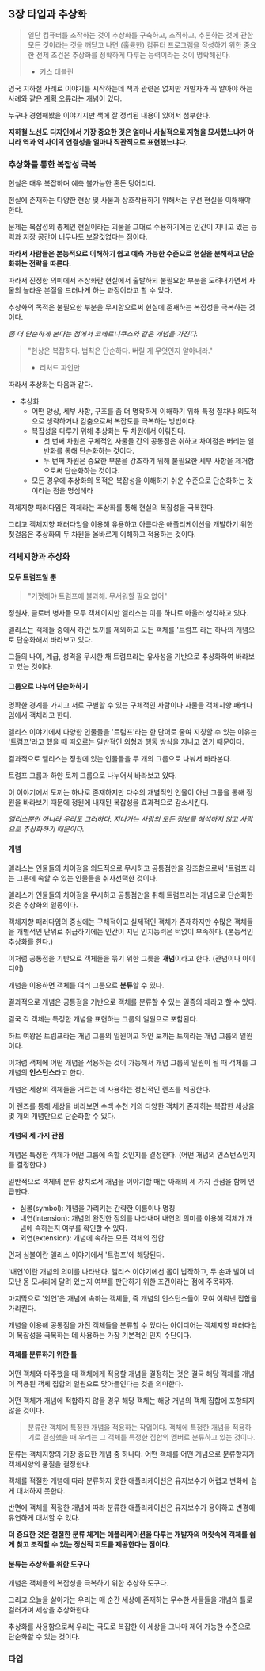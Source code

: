 ## 3장 타입과 추상화

> 일단 컴퓨터를 조작하는 것이 추상화를 구축하고, 조직하고, 추론하는 것에 관한 모든 것이라는 것을 깨닫고 나면 (훌륭한) 컴퓨터 프로그램을 작성하기 위한 중요한 전제 조건은 추상화를 정확하게 다루는 능력이라는 것이 명확해진다.  
>
> - 키스 데블린

영국 지하철 사례로 이야기를 시작하는데 책과 관련은 없지만 개발자가 꼭 알아야 하는 사례와 같은 [계획 오류](https://fkdl0048.github.io/daily/GamePM/#planning-fallacy%EA%B3%84%ED%9A%8D-%EC%98%A4%EB%A5%98)라는 개념이 있다.

누구나 경험해봤을 이야기지만 책에 잘 정리된 내용이 있어서 첨부한다.

**지하철 노선도 디자인에서 가장 중요한 것은 얼마나 사실적으로 지형을 묘사했느냐가 아니라 역과 역 사이의 연결성을 얼마나 직관적으로 표현했느냐다**.

### 추상화를 통한 복잡성 극복

현실은 매우 복잡하며 예측 불가능한 혼돈 덩어리다.

현실에 존재하는 다양한 현상 및 사물과 상호작용하기 위해서는 우선 현실을 이해해야 한다.

문제는 복잡성의 총제인 현실이라는 괴물을 그대로 수용하기에는 인간이 지니고 있는 능력과 저장 공간이 너무나도 보잘것없다는 점이다.

**따라서 사람들은 본능적으로 이해하기 쉽고 예측 가능한 수준으로 현실을 분해하고 단순화하는 전략을 따른다.**

따라서 진정한 의미에서 추상화란 현실에서 출발하되 불필요한 부분을 도려내가면서 사물의 놀라운 본질을 드러나게 하는 과정이라고 할 수 있다.

추상화의 목적은 불필요한 부분을 무시함으로써 현실에 존재하는 복잡성을 극복하는 것이다.

*좀 더 단순하게 본다는 점에서 코페르니쿠스와 같은 개념을 가진다.*

> "현상은 복잡하다. 법칙은 단순하다. 버릴 게 무엇인지 알아내라."  
>
> - 리처드 파인만

따라서 추상화는 다음과 같다.

- 추상화
  - 어떤 양상, 세부 사항, 구조를 좀 더 명확하게 이해하기 위해 특정 절차나 의도적으로 생략하거나 감춤으로써 복잡도를 극복하는 방법이다.
  - 복잡성을 다루기 위해 추상화는 두 차원에서 이뤄진다.
    - 첫 번째 차원은 구체적인 사물들 간의 공통점은 취하고 차이점은 버리는 일반화를 통해 단순화하는 것이다.
    - 두 번째 차원은 중요한 부분을 강조하기 위해 불필요한 세부 사항을 제거함으로써 단순화하는 것이다.
  - 모든 경우에 추상화의 목적은 복잡성을 이해하기 쉬운 수준으로 단순화하는 것이라는 점을 명심해라

객체지향 패러다임은 객체라는 추상화를 통해 현실의 복잡성을 극복한다.

그리고 객체지향 패러다임을 이용해 유용하고 아름다운 애플리케이션을 개발하기 위한 첫걸음은 추상화의 두 차원을 올바르게 이해하고 적용하는 것이다.

### 객체지향과 추상화

#### 모두 트럼프일 뿐

> "기껏해야 트럼프에 불과해. 무서워할 필요 없어"

정원사, 클로버 병사들 모두 객체이지만 앨리스는 이를 하나로 아울러 생각하고 있다.

앨리스는 객체들 중에서 하얀 토끼를 제외하고 모든 객체를 '트럼프'라는 하나의 개념으로 단순화해서 바라보고 있다.

그들의 나이, 계급, 성격을 무시한 채 트럼프라는 유사성을 기반으로 추상화하여 바라보고 있는 것이다.

#### 그룹으로 나누어 단순화하기

명확한 경계를 가지고 서로 구별할 수 있는 구체적인 사람이나 사물을 객체지향 패러다임에서 객체라고 한다.

앨리스 이야기에서 다양한 인물들을 '트럼프'라는 한 단어로 줄여 지칭할 수 있는 이유는 '트럼프'라고 했을 때 떠오르는 일반적인 외형과 행동 방식을 지니고 있기 때문이다.

결과적으로 앨리스는 정원에 있는 인물들을 두 개의 그룹으로 나눠서 바라본다.

트럼프 그룹과 하얀 토끼 그룹으로 나누어서 바라보고 있다.

이 이야기에서 토끼는 하나로 존재하지만 다수의 개별적인 인물이 아닌 그룹을 통해 정원을 바라보기 때문에 정원에 내재된 복잡성을 효과적으로 감소시킨다.

*앨리스뿐만 아니라 우리도 그러하다. 지나가는 사람의 모든 정보를 해석하지 않고 사람으로 추상화하기 때문이다.*

#### 개념

앨리스는 인물들의 차이점을 의도적으로 무시하고 공통점만을 강조함으로써 '트럼프'라는 그룹에 속할 수 있는 인물들을 취사선택한 것이다.

앨리스가 인물들의 차이점을 무시하고 공통점만을 취해 트럼프라는 개념으로 단순화한 것은 추상화의 일종이다.

객체지향 패러다임의 중심에는 구체적이고 실제적인 객체가 존재하지만 수많은 객체들을 개별적인 단위로 취급하기에는 인간이 지닌 인지능력은 턱없이 부족하다. (본능적인 추상화를 한다.)

이처럼 공통점을 기반으로 객체들을 묶기 위한 그릇을 **개념**이라고 한다. (관념이나 아이디어)

개념을 이용하면 객체를 여러 그룹으로 **분류**할 수 있다.

결과적으로 개념은 공통점을 기반으로 객체를 분류할 수 있는 일종의 체라고 할 수 있다.

결국 각 객체는 특정한 개념을 표현하는 그룹의 일원으로 포함된다.

하트 여왕은 트럼프라는 개념 그룹의 일원이고 하얀 토끼는 토끼라는 개념 그룹의 일원이다.

이처럼 객체에 어떤 개념을 적용하는 것이 가능해서 개념 그룹의 일원이 될 때 객체를 그 개념의 **인스턴스**라고 한다.

개념은 세상의 객체들을 거르는 데 사용하는 정신적인 렌즈를 제공한다.

이 렌즈를 통해 세상을 바라보면 수백 수천 개의 다양한 객체가 존재하는 복잡한 세상을 몇 개의 개념만으로 단순화할 수 있다.

#### 개념의 세 가지 관점

개념은 특정한 객체가 어떤 그룹에 속할 것인지를 결정한다. (어떤 개념의 인스턴스인지를 결정한다.)

일반적으로 객체의 분류 장치로서 개념을 이야기할 때는 아래의 세 가지 관점을 함께 언급한다.

- 심볼(symbol): 개념을 가리키는 간략한 이름이나 명칭
- 내연(intension): 개념의 완전한 정의를 나타내며 내연의 의미를 이용해 객체가 개념에 속하는지 여부를 확인할 수 있다.
- 외연(extension): 개념에 속하는 모든 객체의 집합

먼저 심볼이란 앨리스 이야기에서 '트럼프'에 해당된다.

'내연'이란 개념의 의미를 나타낸다. 앨리스 이야기에선 몸이 납작하고, 두 손과 발이 네모난 몸 모서리에 달려 있는지 여부를 판단하기 위한 조건이라는 점에 주목하자.

마지막으로 '외연'은 개념에 속하는 객체들, 즉 개념의 인스턴스들이 모여 이뤄낸 집합을 가리킨다.

개념을 이용해 공통점을 가진 객체들을 분류할 수 있다는 아이디어는 객체지향 패러다임이 복잡성을 극복하는 데 사용하는 가장 기본적인 인지 수단이다.

#### 객체를 분류하기 위한 틀

어떤 객체와 마주했을 때 객체에게 적용할 개념을 결정하는 것은 결국 해당 객체를 개념이 적용된 객체 집합의 일원으로 맞아들인다는 것을 의미한다.

어떤 객체가 개념에 적합하지 않을 경우 해당 객체는 해당 개념의 객체 집합에 포함되지 않을 것이다.

> 분류란 객체에 특정한 개념을 적용하는 작업이다. 객체에 특정한 개념을 적용하기로 결심했을 때 우리는 그 객체를 특정한 집합의 멤버로 분류하고 있는 것이다.

분류는 객체지향의 가장 중요한 개념 중 하나다. 어떤 객체를 어떤 개념으로 분류할지가 객체지향의 품질을 결정한다.

객체를 적절한 개념에 따라 분류하지 못한 애플리케이션은 유지보수가 어렵고 변화에 쉽게 대처하지 못한다.

반면에 객체를 적절한 개념에 따라 분류한 애플리케이션은 유지보수가 용이하고 변경에 유연하게 대처할 수 있다.

**더 중요한 것은 절절한 분류 체계는 애플리케이션을 다루는 개발자의 머릿속에 객체를 쉽게 찾고 조작할 수 있는 정신적 지도를 제공한다는 점이다.**

#### 분류는 추상화를 위한 도구다

개념은 객체들의 복잡성을 극복하기 위한 추상화 도구다.

그리고 오늘을 살아가는 우리는 매 순간 세상에 존재하는 무수한 사물들을 개념의 틀로 걸러가며 세상을 추상화한다.

추상화를 사용함으로써 우리는 극도로 복잡한 이 세상을 그나마 제어 가능한 수준으로 단순화할 수 있는 것이다.

### 타입
